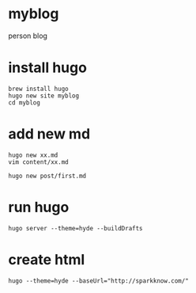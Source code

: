 # myblog
person blog

# install hugo
```
brew install hugo
hugo new site myblog
cd myblog
```

# add new md
```
hugo new xx.md
vim content/xx.md

hugo new post/first.md
```

# run hugo
```
hugo server --theme=hyde --buildDrafts
```

# create html
```
hugo --theme=hyde --baseUrl="http://sparkknow.com/"
```

